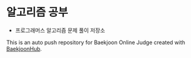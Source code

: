 # 알고리즘 공부
+ 프로그래머스 알고리즘 문제 풀이 저장소


This is an auto push repository for Baekjoon Online Judge created with [BaekjoonHub](https://github.com/BaekjoonHub/BaekjoonHub).
